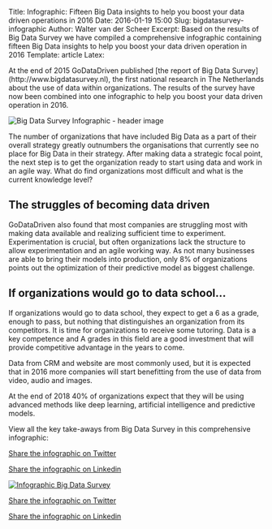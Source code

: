 Title: Infographic: Fifteen Big Data insights to help you boost your data driven operations in 2016
Date: 2016-01-19 15:00
Slug: bigdatasurvey-infographic
Author: Walter van der Scheer
Excerpt: Based on the results of Big Data Survey we have compiled a comprehensive infographic containing fifteen Big Data insights  to help you boost your data driven operation in 2016
Template: article
Latex:

<span class="lead">
At the end of 2015 GoDataDriven published [the report of Big Data Survey](http://www.bigdatasurvey.nl), the first national research in The Netherlands about the use of data within organizations. The results of the survey have now been combined into one infographic to help you boost your data driven operation in 2016.</span>

![Big Data Survey Infographic - header image](http://www.godatadriven.com/static/images/bigdatasurvey/infographic-bigdatasurvey-header.png)

The number of organizations that have included Big Data as a part of their overall strategy greatly outnumbers the organisations that currently see no place for Big Data in their strategy. After making data a strategic focal point, the next step is to get the organization ready to start using data and work in an agile way. What do find organizations most difficult and what is the current knowledge level?

## The struggles of becoming data driven

GoDataDriven also found that most companies are struggling most with making data available and realizing sufficient time to experiment. Experimentation is crucial, but often organizations lack the structure to allow experimentation and an agile working way. As not many businesses are able to bring their models into production, only 8% of organizations points out the optimization of their predictive model as biggest challenge.

## If organizations would go to data school...

If organizations would go to data school, they expect to get a 6 as a grade, enough to pass, but nothing that distinguishes an organization from its competitors. It is time for organizations to receive some tutoring. Data is a key competence and A grades in this field are a good investment that will provide competitive advantage in the years to come.

Data from CRM and website are most commonly used, but it is expected that in 2016 more companies will start benefitting from the use of data from video, audio and images.

At the end of 2018 40% of organizations expect that they will be using advanced methods like deep learning, artificial intelligence and predictive models.

View all the key take-aways from Big Data Survey in this comprehensive infographic:

<a href="https://twitter.com/home?status=Fifteen%20insights%20from%20%23bigdata%20survey%20in%20one%20%23infographic%3A%20http%3A//blog.godatadriven.com/bigdatasurvey-infographic.html" target="_blank">Share the infographic on Twitter</a>

<a href="https://www.linkedin.com/shareArticle?mini=true&url=http%3A//blog.godatadriven.com/bigdatasurvey-infographic.html&title=Fifteen%20insights%20from%20Big%20Data%20Survey%20in%20one%20infographic&summary=Use%20these%20insights%20to%20help%20you%20boost%20your%20data%20driven%20operation%20in%202016.&source=GoDataDriven" target="_blank">Share the infographic on Linkedin</a>

[![Infographic Big Data Survey](http://blog.godatadriven.com/static/images/bigdatasurvey/bigdatasurvey-infographic-web.png)](http://www.bigdatasurvey.nl)


<a href="https://twitter.com/home?status=Fifteen%20insights%20from%20%23bigdata%20survey%20in%20one%20%23infographic%3A%20http%3A//blog.godatadriven.com/bigdatasurvey-infographic.html" target="_blank">Share the infographic on Twitter</a>

<a href="https://www.linkedin.com/shareArticle?mini=true&url=http%3A//blog.godatadriven.com/bigdatasurvey-infographic.html&title=Fifteen%20insights%20from%20Big%20Data%20Survey%20in%20one%20infographic&summary=Use%20these%20insights%20to%20help%20you%20boost%20your%20data%20driven%20operation%20in%202016.&source=GoDataDriven" target="_blank">Share the infographic on Linkedin</a>
